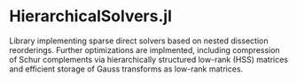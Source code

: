 # HierarchicalSolvers.jl

Library implementing sparse direct solvers based on nested dissection reorderings. Further optimizations are implmented, including compression of Schur complements via hierarchically structured low-rank (HSS) matrices and efficient storage of Gauss transforms as low-rank matrices.
